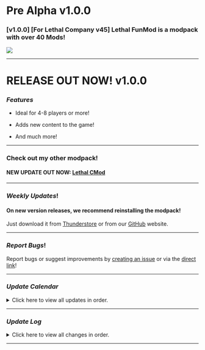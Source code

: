 # Pre Alpha v1.0.0
### [v1.0.0] [For Lethal Company v45] Lethal FunMod is a modpack with over 40 Mods!

<img src="https://cdn.discordapp.com/attachments/1188859656437760111/1188863155930140886/image.png?ex=659c1218&is=65899d18&hm=aabdbc36b49ba4be4024aaddde407668f73501ab62f7de9e4f401371dc8566d9&">

---

# RELEASE OUT NOW! v1.0.0

### *Features*

- Ideal for 4-8 players or more!

- Adds new content to the game!

- And much more!

---

### Check out my other modpack!

#### NEW UPDATE OUT NOW: <a href="https://thunderstore.io/c/lethal-company/p/Lethal_CMod/Lethal_CMod/" target="_blank">Lethal CMod</a>

---
### *Weekly Updates*!
#### On new version releases, we recommend reinstalling the modpack!
Just download it from 
<a href="https://thunderstore.io/package/Lethal_CMod/?section=modpacks" target="_blank">Thunderstore</a>
or from our <a href="https://github.com/LethalCMod">GitHub</a> website.

---
### *Report Bugs*!

Report bugs or suggest improvements by <a href="https://github.com/LethalCMod/LethalFunMod/issues" target="_blank">creating an issue</a> or via the <a href="https://github.com/LethalCMod/Lethal-CMod-/issues/new" target="_blank">direct link</a>!

---
### *Update Calendar*
<details>

<summary>Click here to view all updates in order.</summary>

- ##### 31.12.2023 [v1.1.0] Patch 1

- ##### 5.1.2024 [v1.2.0] Patch 2

- #### 12.1.2024 [v1.3.0] Early Access Update

- #### More coming soon!
</details>

---
### *Update Log*
<details>
<summary>Click here to view all changes in order.</summary>

### v1.0.0
```
- Release
```

</details>

---
